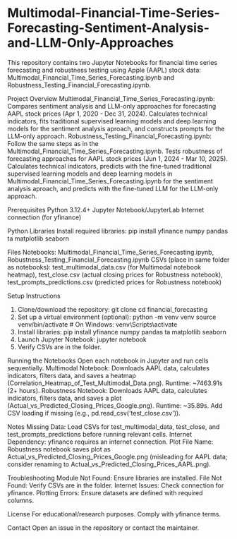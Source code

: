 # Multimodal-Financial-Time-Series-Forecasting-Sentiment-Analysis-and-LLM-Only-Approaches
This repository contains two Jupyter Notebooks for financial time series forecasting and robustness testing using Apple (AAPL) stock data: Multimodal_Financial_Time_Series_Forecasting.ipynb and Robustness_Testing_Financial_Forecasting.ipynb.

Project Overview
Multimodal_Financial_Time_Series_Forecasting.ipynb: Compares sentiment analysis and LLM-only approaches for forecasting AAPL stock prices (Apr 1, 2020 - Dec 31, 2024). Calculates technical indicators, fits traditional supervised learning models and deep learning models for the sentiment analysis aproach, and constructs prompts for the LLM-only approach.
Robustness_Testing_Financial_Forecasting.ipynb: Follow the same steps as in the Multimodal_Financial_Time_Series_Forecasting.ipynb. Tests robustness of forecasting approaches for AAPL stock prices (Jun 1, 2024 - Mar 10, 2025). Calculates technical indicators, predicts with the fine-tuned traditional supervised learning models and deep learning models in Multimodal_Financial_Time_Series_Forecasting.ipynb for the sentiment analysis aproach, and predicts with the fine-tuned LLM for the LLM-only approach.

Prerequisites
Python 3.12.4+
Jupyter Notebook/JupyterLab
Internet connection (for yfinance)

Python Libraries
Install required libraries:
pip install yfinance numpy pandas ta matplotlib seaborn

Files
Notebooks: Multimodal_Financial_Time_Series_Forecasting.ipynb, Robustness_Testing_Financial_Forecasting.ipynb
CSVs (place in same folder as notebooks): test_multimodal_data.csv (for Multimodal notebook heatmap), test_close.csv (actual closing prices for Robustness notebook), test_prompts_predictions.csv (predicted prices for Robustness notebook)

Setup Instructions
1. Clone/download the repository:
git clone <repository-url>
cd financial_forecasting
2. Set up a virtual environment (optional):
python -m venv venv
source venv/bin/activate  # On Windows: venv\Scripts\activate
3. Install libraries:
pip install yfinance numpy pandas ta matplotlib seaborn
4. Launch Jupyter Notebook:
jupyter notebook
5. Verify CSVs are in the folder.

Running the Notebooks
Open each notebook in Jupyter and run cells sequentially.
Multimodal Notebook:
  Downloads AAPL data, calculates indicators, filters data, and saves a heatmap (Correlation_Heatmap_of_Test_Multimodal_Data.png).
  Runtime: ~7463.91s (2+ hours).
Robustness Notebook:
Downloads AAPL data, calculates indicators, filters data, and saves a plot (Actual_vs_Predicted_Closing_Prices_Google.png).
Runtime: ~35.89s.
Add CSV loading if missing (e.g., pd.read_csv('test_close.csv')).

Notes
Missing Data: Load CSVs for test_multimodal_data, test_close, and test_prompts_predictions before running relevant cells.
Internet Dependency: yfinance requires an internet connection.
Plot File Name: Robustness notebook saves plot as Actual_vs_Predicted_Closing_Prices_Google.png (misleading for AAPL data; consider renaming to Actual_vs_Predicted_Closing_Prices_AAPL.png).

Troubleshooting
Module Not Found: Ensure libraries are installed.
File Not Found: Verify CSVs are in the folder.
Internet Issues: Check connection for yfinance.
Plotting Errors: Ensure datasets are defined with required columns.

License
For educational/research purposes. Comply with yfinance terms.

Contact
Open an issue in the repository or contact the maintainer.
